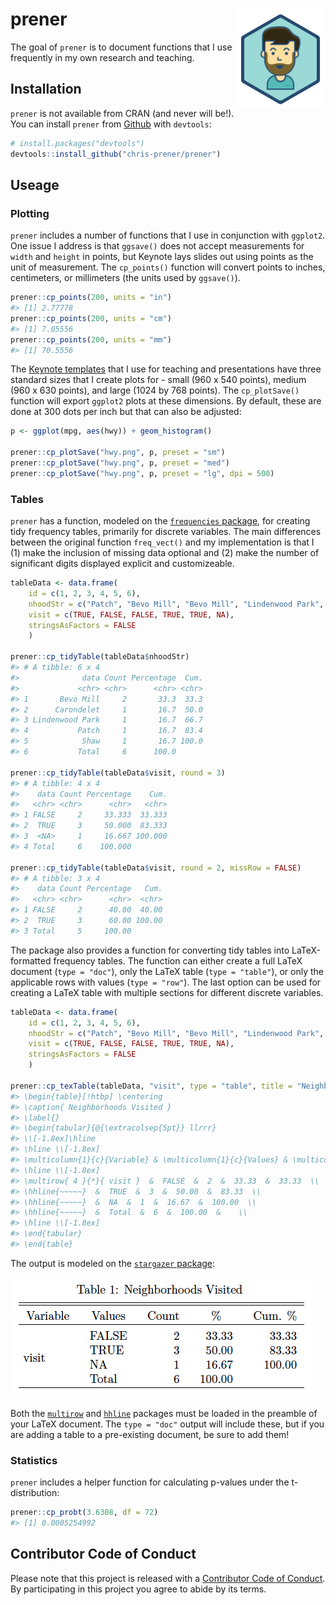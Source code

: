 
<!-- README.md is generated from README.Rmd. Please edit that file -->
prener <img src="man/figures/logo.png" align="right" />
=======================================================

The goal of `prener` is to document functions that I use frequently in my own research and teaching.

Installation
------------

`prener` is not available from CRAN (and never will be!). You can install `prener` from [Github](https://github.com/chris-prener/prener) with `devtools`:

``` r
# install.packages("devtools")
devtools::install_github("chris-prener/prener")
```

Useage
------

### Plotting

`prener` includes a number of functions that I use in conjunction with `ggplot2`. One issue I address is that `ggsave()` does not accept measurements for `width` and `height` in points, but Keynote lays slides out using points as the unit of measurement. The `cp_points()` function will convert points to inches, centimeters, or millimeters (the units used by `ggsave()`).

``` r
prener::cp_points(200, units = "in")
#> [1] 2.77778
prener::cp_points(200, units = "cm")
#> [1] 7.05556
prener::cp_points(200, units = "mm")
#> [1] 70.5556
```

The [Keynote templates](https://github.com/chris-prener/sequoia_templates) that I use for teaching and presentations have three standard sizes that I create plots for - small (960 x 540 points), medium (960 x 630 points), and large (1024 by 768 points). The `cp_plotSave()` function will export `ggplot2` plots at these dimensions. By default, these are done at 300 dots per inch but that can also be adjusted:

``` r
p <- ggplot(mpg, aes(hwy)) + geom_histogram()

prener::cp_plotSave("hwy.png", p, preset = "sm")
prener::cp_plotSave("hwy.png", p, preset = "med")
prener::cp_plotSave("hwy.png", p, preset = "lg", dpi = 500)
```

### Tables

`prener` has a function, modeled on the [`frequencies` package](https://github.com/DataInsightPartners/frequencies), for creating tidy frequency tables, primarily for discrete variables. The main differences between the original function `freq_vect()` and my implementation is that I (1) make the inclusion of missing data optional and (2) make the number of significant digits displayed explicit and customizeable.

``` r
tableData <- data.frame(
    id = c(1, 2, 3, 4, 5, 6),
    nhoodStr = c("Patch", "Bevo Mill", "Bevo Mill", "Lindenwood Park", "Carondelet" , "Shaw"),
    visit = c(TRUE, FALSE, FALSE, TRUE, TRUE, NA),
    stringsAsFactors = FALSE
    )

prener::cp_tidyTable(tableData$nhoodStr)
#> # A tibble: 6 x 4
#>              data Count Percentage  Cum.
#>             <chr> <chr>      <chr> <chr>
#> 1       Bevo Mill     2       33.3  33.3
#> 2      Carondelet     1       16.7  50.0
#> 3 Lindenwood Park     1       16.7  66.7
#> 4           Patch     1       16.7  83.4
#> 5            Shaw     1       16.7 100.0
#> 6           Total     6      100.0

prener::cp_tidyTable(tableData$visit, round = 3)
#> # A tibble: 4 x 4
#>    data Count Percentage    Cum.
#>   <chr> <chr>      <chr>   <chr>
#> 1 FALSE     2     33.333  33.333
#> 2  TRUE     3     50.000  83.333
#> 3  <NA>     1     16.667 100.000
#> 4 Total     6    100.000

prener::cp_tidyTable(tableData$visit, round = 2, missRow = FALSE)
#> # A tibble: 3 x 4
#>    data Count Percentage   Cum.
#>   <chr> <chr>      <chr>  <chr>
#> 1 FALSE     2      40.00  40.00
#> 2  TRUE     3      60.00 100.00
#> 3 Total     5     100.00
```

The package also provides a function for converting tidy tables into LaTeX-formatted frequency tables. The function can either create a full LaTeX document (`type = "doc"`), only the LaTeX table (`type = "table"`), or only the applicable rows with values (`type = "row"`). The last option can be used for creating a LaTeX table with multiple sections for different discrete variables.

``` r
tableData <- data.frame(
    id = c(1, 2, 3, 4, 5, 6),
    nhoodStr = c("Patch", "Bevo Mill", "Bevo Mill", "Lindenwood Park", "Carondelet" , "Shaw"),
    visit = c(TRUE, FALSE, FALSE, TRUE, TRUE, NA),
    stringsAsFactors = FALSE
    )

prener::cp_texTable(tableData, "visit", type = "table", title = "Neighborhoods Visited")
#> \begin{table}[!htbp] \centering
#> \caption{ Neighborhoods Visited }
#> \label{}
#> \begin{tabular}{@{\extracolsep{5pt}} llrrr} 
#> \\[-1.8ex]\hline 
#> \hline \\[-1.8ex] 
#> \multicolumn{1}{c}{Variable} & \multicolumn{1}{c}{Values} & \multicolumn{1}{c}{Count} & \multicolumn{1}{c}{\%} & \multicolumn{1}{c}{Cum. \%} \\
#> \hline \\[-1.8ex] 
#> \multirow{ 4 }{*}{ visit }  &  FALSE  &  2  &  33.33  &  33.33  \\
#> \hhline{~~~~~}  &  TRUE  &  3  &  50.00  &  83.33  \\
#> \hhline{~~~~~}  &  NA  &  1  &  16.67  &  100.00  \\
#> \hhline{~~~~~}  &  Total  &  6  &  100.00  &    \\
#> \hline \\[-1.8ex] 
#> \end{tabular}
#> \end{table}
```

The output is modeled on the [`stargazer` package](https://cran.r-project.org/web/packages/stargazer/):

![](man/figures/texTableExample.png)

Both the [`multirow`](https://ctan.org/pkg/multirow) and [`hhline`](https://ctan.org/pkg/hhline) packages must be loaded in the preamble of your LaTeX document. The `type = "doc"` output will include these, but if you are adding a table to a pre-existing document, be sure to add them!

### Statistics

`prener` includes a helper function for calculating p-values under the t-distribution:

``` r
prener::cp_probt(3.6308, df = 72)
#> [1] 0.0005254992
```

Contributor Code of Conduct
---------------------------

Please note that this project is released with a [Contributor Code of Conduct](CONDUCT.md). By participating in this project you agree to abide by its terms.

